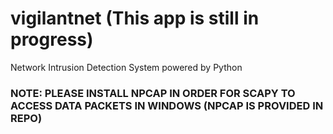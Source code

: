 # vigilantnet (This app is still in progress)

Network Intrusion Detection System powered by Python

### NOTE: PLEASE INSTALL NPCAP IN ORDER FOR SCAPY TO ACCESS DATA PACKETS IN WINDOWS (NPCAP IS PROVIDED IN REPO)
